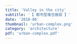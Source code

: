 ```yaml
---
title: 'Valley in the city'
subtitle: '【 都市型複合施設 】'
date: '2018-06'
thumbnail: 'urban-complex.png'
category: 'architecture'
pdf: 'urban-complex.pdf'
---
```


